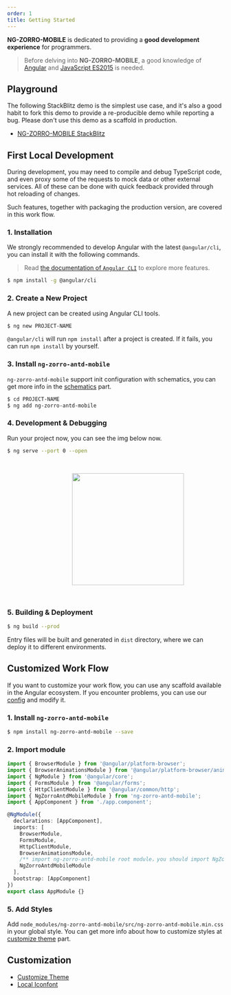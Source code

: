 ```yaml
---
order: 1
title: Getting Started
---
```


**NG-ZORRO-MOBILE** is dedicated to providing a **good development experience** for programmers.

> Before delving into **NG-ZORRO-MOBILE**, a good knowledge of [Angular](https://angular.io/) and [JavaScript ES2015](http://babeljs.io/docs/learn-es2015/) is needed.

## Playground

The following StackBlitz demo is the simplest use case, and it's also a good habit to fork this demo to provide a re-producible demo while reporting a bug. Please don't use this demo as a scaffold in production.

- [NG-ZORRO-MOBILE StackBlitz](https://stackblitz.com/edit/ng-zorro-antd-mobile-start?file=src/app/app.component.ts)

## First Local Development

During development, you may need to compile and debug TypeScript code, and even proxy some of the requests to mock data or other external services. All of these can be done with quick feedback provided through hot reloading of changes.

Such features, together with packaging the production version, are covered in this work flow.

### 1. Installation

We strongly recommended to develop Angular with the latest `@angular/cli`, you can install it with the following commands.

> Read [the documentation of `Angular CLI`](https://github.com/angular/angular-cli/wiki) to explore more features.

```bash
$ npm install -g @angular/cli
```

### 2. Create a New Project

A new project can be created using Angular CLI tools.

```bash
$ ng new PROJECT-NAME
```

`@angular/cli` will run `npm install` after a project is created. If it fails, you can run `npm install` by yourself.

### 3. Install `ng-zorro-antd-mobile`

`ng-zorro-antd-mobile` support init configuration with schematics, you can get more info in the [schematics](/#/docs/schematics/en) part.

```bash
$ cd PROJECT-NAME
$ ng add ng-zorro-antd-mobile
```

### 4. Development & Debugging

Run your project now, you can see the img below now.

```bash
$ ng serve --port 0 --open
```

<img style="display: block;padding: 30px 30%;height: 260px;" src="https://gw.alicdn.com/tfs/TB18hC5dPDpK1RjSZFrXXa78VXa-440-550.png">

### 5. Building & Deployment

```bash
$ ng build --prod
```

Entry files will be built and generated in `dist` directory, where we can deploy it to different environments.

## Customized Work Flow

If you want to customize your work flow, you can use any scaffold available in the Angular ecosystem. If you encounter problems, you can use our [config](https://github.com/NG-ZORRO/ng-zorro-antd-mobile/tree/master/integration) and modify it.

### 1. Install `ng-zorro-antd-mobile`

```bash
$ npm install ng-zorro-antd-mobile --save
```

### 2. Import module

```typescript
import { BrowserModule } from '@angular/platform-browser';
import { BrowserAnimationsModule } from '@angular/platform-browser/animations';
import { NgModule } from '@angular/core';
import { FormsModule } from '@angular/forms';
import { HttpClientModule } from '@angular/common/http';
import { NgZorroAntdMobileModule } from 'ng-zorro-antd-mobile';
import { AppComponent } from './app.component';

@NgModule({
  declarations: [AppComponent],
  imports: [
    BrowserModule,
    FormsModule,
    HttpClientModule,
    BrowserAnimationsModule,
    /** import ng-zorro-antd-mobile root module，you should import NgZorroAntdModule instead in sub module **/
    NgZorroAntdMobileModule
  ],
  bootstrap: [AppComponent]
})
export class AppModule {}
```

### 5. Add Styles

Add `node_modules/ng-zorro-antd-mobile/src/ng-zorro-antd-mobile.min.css` in your global style. You can get more info about how to customize styles at [customize theme](/#/docs/customize-theme/en) part.

## Customization

- [Customize Theme](/#/docs/customize-theme/en)
- [Local Iconfont](/#/docs/customize-theme/en)
